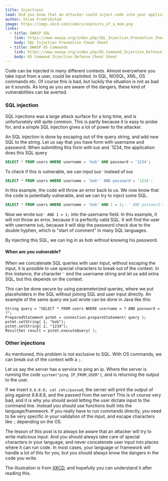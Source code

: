 ```yaml
---
title: Injections
lead: Did you know that an attacker could inject code into your application, which could retrieve data or do something else that you did not anticipate?
author: Stian Fredrikstad
image: https://imgs.xkcd.com/comics/exploits_of_a_mom.png
links:
  - title: OWASP SQL
    link: https://www.owasp.org/index.php/SQL_Injection_Prevention_Cheat_Sheet
    body: SQL Injection Prevention Cheat Sheet
  - title: OWASP OS Commands
    link: https://www.owasp.org/index.php/OS_Command_Injection_Defense_Cheat_Sheet
    body: OS Command Injection Defense Cheat Sheet
---
```


Code can be injected in many different contexts. 
Almost everywhere you take input from a user, could be exploited. In SQL, NOSQL, XML, OS commands etc.
Of course this is bad, but luckily the situation is not as bad as it sounds. 
As long as you are aware of the dangers, these kind of vulnerabilities can be averted.

### SQL injection

SQL injections was a large attack surface for a long time, and is unfortunately still quite common. 
This is partly because it is easy to probe for, and a simple SQL injection gives a lot of power to the attacker.

An SQL injection is done by escaping out of the query string, and add new SQL to the string.
Let us say that you have form with username and password. When submitting this form with `bob` and `1234, the application does this SQL query

```sql
SELECT * FROM users WHERE username = 'bob' AND passowrd = '1234';
```

To check if this is vulnerable, we can input `bob'` instead of `bob`

```sql
SELECT * FROM users WHERE username = 'bob'' AND passowrd = '1234';
```

In this example, the code will throw an error back to us.
We now know that the code is potentially vulnerable, and we can try to inject some SQL.

```sql
SELECT * FROM users WHERE username = 'bob' AND 1 = 1;--' AND passowrd = '1234';
```

Now we wrote `bob' AND 1 = 1;` into the username field. 
In this example, it will not throw an error, because it is perfectly valid SQL.
It will find the user with username `bob`, because it will skip the password check due to the double hyphen, which is "start of comment" in many SQL languages.

By injecting this SQL, we can log in as bob without knowing his password.

#### When are you vulnerable?

When we concatenate SQL queries with user input, without escaping the input, it is possible to use special characters to break out of the context.
In this instance, the character `'` end the username string and let us add extra SQL, but this depends on the context.

This can be done secure by using parameterized queries, where we put placeholders in the SQL without joining SQL and user input directly. 
An example of the same query we just wrote can be done in Java like this:

```
String query = "SELECT * FROM users WHERE username = ? AND password = ?";  
PreparedStatement pstmt = connection.prepareStatement( query );
pstmt.setString( 1, "bob");
pstmt.setString( 2, "1234"); 
ResultSet result = pstmt.executeQuery( );
```

### Other injections
As mentioned, this problem is not exclusive to SQL. 
With OS commands, we can break out of the context with a `;`. 

Let us say the server has a service to ping an ip. Where the server is running the code `system("ping IP_FROM_USER")`, and is returning the output to the user.

If we insert `8.8.8.8; cat /etc/passwd`, the server will print the output of ping against 8.8.8.8, and the passwd from the server!
This is of course very bad, and it is why you should avoid letting the user dictate input to the command line. 
Instead you should use functions built into the language/framework.
If you really have to run commands directly, you need to be very specific in your validation of the input, and escape characters like `;` depending on the OS.


The lesson of this post is to always be aware that an attacker will try to write malicious input.
And you should always take care of special characters in your language, and never concatenate user input into places where it can run code.
In most cases, your language or framework will handle a lot of this for you, but you should always know the dangers in the code you write.

The illustration is from [XKCD](https://imgs.xkcd.com/comics/exploits_of_a_mom.png), and hopefully you can understand it after reading this.